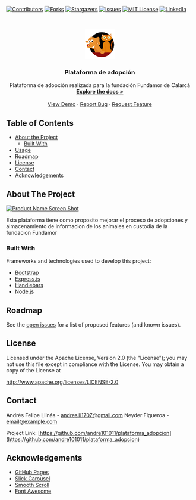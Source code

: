 
<!-- PROJECT SHIELDS -->
[![Contributors][contributors-shield]][contributors-url]
[![Forks][forks-shield]][forks-url]
[![Stargazers][stars-shield]][stars-url]
[![Issues][issues-shield]][issues-url]
[![MIT License][license-shield]][license-url]
[![LinkedIn][linkedin-shield]][linkedin-url]



<!-- PROJECT LOGO -->
<br />
<p align="center">
  <a href="https://github.com/andre101011/plataforma_adopcion">
    <img src="src/public/img/isotipo.png" alt="Logo" width="80" height="80">
  </a>

  <h3 align="center">Plataforma de adopción</h3>

  <p align="center">
    Plataforma de adopción realizada para la fundación Fundamor de Calarcá
    <br />
    <a href="https://github.com/andre101011/plataforma_adopcion/tree/master/docs"><strong>Explore the docs »</strong></a>
    <br />
    <br />
    <a href="https://github.com/andre101011/plataforma_adopcion">View Demo</a>
    ·
    <a href="https://github.com/andre101011/plataforma_adopcion/issues">Report Bug</a>
    ·
    <a href="https://github.com/andre101011/plataforma_adopcion/issues">Request Feature</a>
  </p>
</p>



<!-- TABLE OF CONTENTS -->
## Table of Contents

* [About the Project](#about-the-project)
  * [Built With](#built-with)
* [Usage](#usage)
* [Roadmap](#roadmap)
* [License](#license)
* [Contact](#contact)
* [Acknowledgements](#acknowledgements)



<!-- ABOUT THE PROJECT -->
## About The Project

[![Product Name Screen Shot][product-screenshot]](https://example.com)

Esta plataforma tiene como proposito mejorar el proceso de adopciones y almacenamiento de informacion de los animales en custodia de la fundacion Fundamor

### Built With
Frameworks and technologies used to develop this project:
* [Bootstrap](https://getbootstrap.com)
* [Express.js](https://expressjs.com/)
* [Handlebars](https://handlebarsjs.com/)
* [Node.js](https://nodejs.org/)


<!--
***<!-- USAGE EXAMPLES --*>
***## Usage
***
***Use this space to show useful examples of how a project can be used. Additional screenshots, code examples ***and demos work well in this space. You may also link to more resources.
***
***_For more examples, please refer to the [Documentation](https://example.com)_
-->


<!-- ROADMAP -->
## Roadmap

See the [open issues](https://github.com/andre101011/plataforma_adopcion/issues) for a list of proposed features (and known issues).


<!-- LICENSE -->
## License

Licensed under the Apache License, Version 2.0 (the "License");
you may not use this file except in compliance with the License.
You may obtain a copy of the License at

http://www.apache.org/licenses/LICENSE-2.0


<!-- CONTACT -->
## Contact

Andrés Felipe Llinás - andreslli1707@gmail.com
Neyder Figueroa - email@example.com

Project Link: [https://github.com/andre101011/plataforma_adopcion](https://github.com/andre101011/plataforma_adopcion)


<!-- ACKNOWLEDGEMENTS -->
## Acknowledgements
* [GitHub Pages](https://pages.github.com)
* [Slick Carousel](https://kenwheeler.github.io/slick)
* [Smooth Scroll](https://github.com/cferdinandi/smooth-scroll)
* [Font Awesome](https://fontawesome.com)





<!-- MARKDOWN LINKS & IMAGES -->
<!-- https://www.markdownguide.org/basic-syntax/#reference-style-links -->
[contributors-shield]: https://img.shields.io/github/contributors/othneildrew/Best-README-Template.svg?style=flat-square
[contributors-url]: https://github.com/andre101011/plataforma_adopcion/graphs/contributors
[forks-shield]: https://img.shields.io/github/forks/andre101011/plataforma_adopcion.svg?style=flat-square
[forks-url]: https://img.shields.io/github/forks/andre101011/plataforma_adopcion/network/members
[stars-shield]: https://img.shields.io/github/stars/andre101011/plataforma_adopcion.svg?style=flat-square
[stars-url]: https://img.shields.io/github/forks/andre101011/plataforma_adopcion/stargazers
[issues-shield]: https://img.shields.io/github/issues/andre101011/plataforma_adopcion.svg?style=flat-square
[issues-url]: https://img.shields.io/github/forks/andre101011/plataforma_adopcion/issues
[license-shield]: https://img.shields.io/github/license/andre101011/plataforma_adopcion.svg?style=flat-square
[license-url]: https://github.com/andre101011/plataforma_adopcion/blob/master/LICENSE
[linkedin-shield]: https://img.shields.io/badge/-LinkedIn-black.svg?style=flat-square&logo=linkedin&colorB=555
[linkedin-url]: https://www.linkedin.com/in/andreslli17/
[product-screenshot]: docs/screenshot1.png
